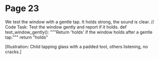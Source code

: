 ﻿# Page 23

We test the window with a gentle tap.
It holds strong, the sound is clear.
// Code Task: Test the window gently and report if it holds.
def test_window_gently():
	"""Return 'holds' if the window holds after a gentle tap."""
	return "holds"


[Illustration: Child tapping glass with a padded tool, others listening, no cracks.]
